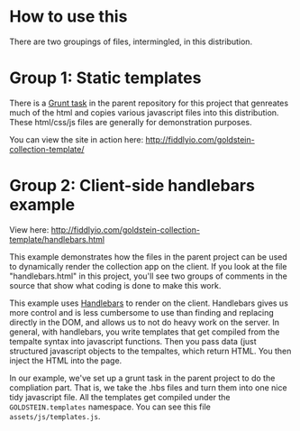 # How to use this


There are two groupings of files, intermingled, in this distribution.

# Group 1: Static templates

There is a [Grunt task](http://gruntjs.com/) in the parent repository for this project that genreates much of the html and copies various javascript files into this distribution. These html/css/js files are generally for demonstration purposes.

You can view the site in action here: http://fiddlyio.com/goldstein-collection-template/


# Group 2: Client-side handlebars example

View here: http://fiddlyio.com/goldstein-collection-template/handlebars.html

This example demonstrates how the files in the parent project can be used to dynamically render the collection app on the client. If you look at the file "handlebars.html" in this project, you'll see two groups of comments in the source that show what coding is done to make this work.

This example uses [Handlebars](http://handlebarsjs.com/) to render on the client. Handlebars gives us more control and is less cumbersome to use than finding and replacing directly in the DOM, and allows us to not do heavy work on the server. In general, with handlebars, you write templates that get compiled from the tempalte syntax into javascript functions. Then you pass data (just structured javascript objects to the tempaltes, which return HTML. You then inject the HTML into the page.

In our example, we've set up a grunt task in the parent project to do the compliation part. That is, we take the .hbs files and turn them into one nice tidy javascript file. All the templates get compiled under the `GOLDSTEIN.templates` namespace. You can see this file `assets/js/templates.js`.

